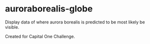 # auroraborealis-globe

Display data of where aurora borealis is predicted to be most likely be visible.

Created for Capital One Challenge.
